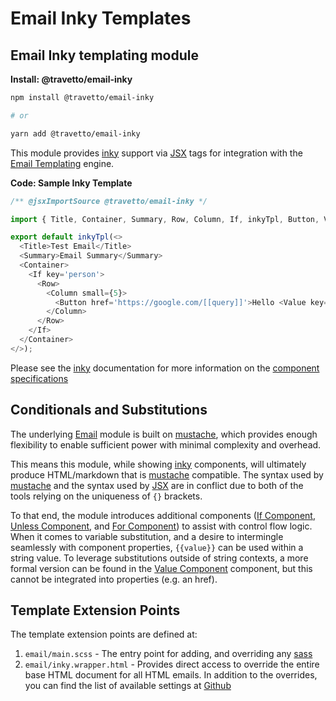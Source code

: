 <!-- This file was generated by @travetto/doc and should not be modified directly -->
<!-- Please modify https://github.com/travetto/travetto/tree/main/module/email-inky/DOC.tsx and execute "npx trv doc" to rebuild -->
# Email Inky Templates

## Email Inky templating module

**Install: @travetto/email-inky**
```bash
npm install @travetto/email-inky

# or

yarn add @travetto/email-inky
```

This module provides [inky](https://github.com/zurb/inky) support via [JSX](https://en.wikipedia.org/wiki/JSX_(JavaScript)) tags for integration with the [Email Templating](https://github.com/travetto/travetto/tree/main/module/email-template#readme "Email templating module") engine.

**Code: Sample Inky Template**
```typescript
/** @jsxImportSource @travetto/email-inky */

import { Title, Container, Summary, Row, Column, If, inkyTpl, Button, Value } from '@travetto/email-inky';

export default inkyTpl(<>
  <Title>Test Email</Title>
  <Summary>Email Summary</Summary>
  <Container>
    <If key='person'>
      <Row>
        <Column small={5}>
          <Button href='https://google.com/[[query]]'>Hello <Value key='name' /></Button>
        </Column>
      </Row>
    </If>
  </Container>
</>);
```

Please see the [inky](https://github.com/zurb/inky) documentation for more information on the [component specifications](#https-get-foundation-emails-docs-inky-html)

## Conditionals and Substitutions
The underlying [Email](https://github.com/travetto/travetto/tree/main/module/email#readme "Email transmission module.") module is built on [mustache](https://github.com/janl/mustache.js/), which provides enough flexibility to enable sufficient power with minimal complexity and overhead.

This means this module, while showing [inky](https://github.com/zurb/inky) components, will ultimately produce HTML/markdown that is [mustache](https://github.com/janl/mustache.js/) compatible. The syntax used by [mustache](https://github.com/janl/mustache.js/) and the syntax used by [JSX](https://en.wikipedia.org/wiki/JSX_(JavaScript)) are in conflict due to both of the tools relying on the uniqueness of `{}` brackets.

To that end, the module introduces additional components ([If Component](https://github.com/travetto/travetto/tree/main/module/email-inky/src/components.ts#L27), [Unless Component](https://github.com/travetto/travetto/tree/main/module/email-inky/src/components.ts#L29), and [For Component](https://github.com/travetto/travetto/tree/main/module/email-inky/src/components.ts#L30)) to assist with control flow logic.  When it comes to variable substitution, and a desire to intermingle seamlessly with component properties, `{{value}}` can be used within a string value. To leverage substitutions outside of string contexts, a more formal version can be found in the [Value Component](https://github.com/travetto/travetto/tree/main/module/email-inky/src/components.ts#L28) component, but this cannot be integrated into properties (e.g. an href).

## Template Extension Points
The template extension points are defined at:
   1. `email/main.scss` - The entry point for adding, and overriding any [sass](https://github.com/sass/dart-sass)
   1. `email/inky.wrapper.html` - Provides direct access to override the entire base HTML document for all HTML emails.
In addition to the overrides, you can find the list of available settings at [Github](https://github.com/foundation/foundation-emails/blob/develop/scss/settings/_settings.scss)
